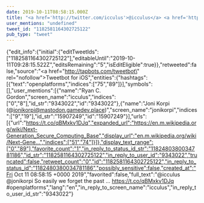 ```yaml
---
date: 2019-10-11T08:58:15.000Z
title: "<a href='http://twitter.com/icculus'>@icculus</a> <a href='http://twitter.com/jonikorpi'>@jonikorpi</a> So easily we forget the past … https://t.co/qBMxkv1DJq #openplatforms″"
user_mentions: "undefined"
tweet_id: "1182581164302725122"
pub_type: "tweet"
---
```

{"edit_info":{"initial":{"editTweetIds":["1182581164302725122"],"editableUntil":"2019-10-11T09:28:15.522Z","editsRemaining":"5","isEditEligible":true}},"retweeted":false,"source":"<a href=\"http://tapbots.com/tweetbot\" rel=\"nofollow\">Tweetbot for iΟS</a>","entities":{"hashtags":[{"text":"openplatforms","indices":["75","89"]}],"symbols":[],"user_mentions":[{"name":"Ryan C. Gordon","screen_name":"icculus","indices":["0","8"],"id_str":"9343022","id":"9343022"},{"name":"Joni Korpi (@jonikorpi@mastodon.gamedev.place)","screen_name":"jonikorpi","indices":["9","19"],"id_str":"15907249","id":"15907249"}],"urls":[{"url":"https://t.co/qBMxkv1DJq","expanded_url":"https://en.m.wikipedia.org/wiki/Next-Generation_Secure_Computing_Base","display_url":"en.m.wikipedia.org/wiki/Next-Gene…","indices":["51","74"]}]},"display_text_range":["0","89"],"favorite_count":"1","in_reply_to_status_id_str":"1182480380034781186","id_str":"1182581164302725122","in_reply_to_user_id":"9343022","truncated":false,"retweet_count":"0","id":"1182581164302725122","in_reply_to_status_id":"1182480380034781186","possibly_sensitive":false,"created_at":"Fri Oct 11 08:58:15 +0000 2019","favorited":false,"full_text":"@icculus @jonikorpi So easily we forget the past … https://t.co/qBMxkv1DJq #openplatforms","lang":"en","in_reply_to_screen_name":"icculus","in_reply_to_user_id_str":"9343022"}
